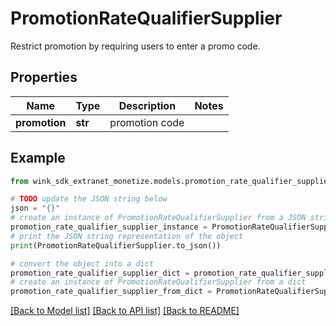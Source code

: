 # PromotionRateQualifierSupplier

Restrict promotion by requiring users to enter a promo code.

## Properties

Name | Type | Description | Notes
------------ | ------------- | ------------- | -------------
**promotion** | **str** | promotion code | 

## Example

```python
from wink_sdk_extranet_monetize.models.promotion_rate_qualifier_supplier import PromotionRateQualifierSupplier

# TODO update the JSON string below
json = "{}"
# create an instance of PromotionRateQualifierSupplier from a JSON string
promotion_rate_qualifier_supplier_instance = PromotionRateQualifierSupplier.from_json(json)
# print the JSON string representation of the object
print(PromotionRateQualifierSupplier.to_json())

# convert the object into a dict
promotion_rate_qualifier_supplier_dict = promotion_rate_qualifier_supplier_instance.to_dict()
# create an instance of PromotionRateQualifierSupplier from a dict
promotion_rate_qualifier_supplier_from_dict = PromotionRateQualifierSupplier.from_dict(promotion_rate_qualifier_supplier_dict)
```
[[Back to Model list]](../README.md#documentation-for-models) [[Back to API list]](../README.md#documentation-for-api-endpoints) [[Back to README]](../README.md)


